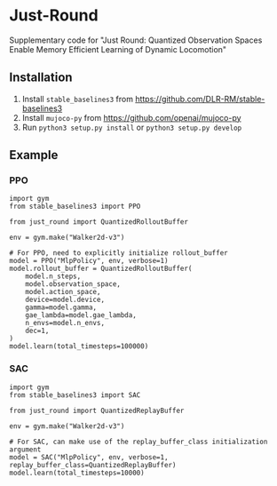 # Just-Round
Supplementary code for "Just Round: Quantized Observation Spaces Enable Memory Efficient Learning of Dynamic Locomotion"

## Installation
1. Install `stable_baselines3` from https://github.com/DLR-RM/stable-baselines3
2. Install `mujoco-py` from https://github.com/openai/mujoco-py
3. Run `python3 setup.py install` or `python3 setup.py develop`

## Example

### PPO
```python3
import gym
from stable_baselines3 import PPO

from just_round import QuantizedRolloutBuffer

env = gym.make("Walker2d-v3")

# For PPO, need to explicitly initialize rollout_buffer
model = PPO("MlpPolicy", env, verbose=1)
model.rollout_buffer = QuantizedRolloutBuffer(
    model.n_steps,
    model.observation_space,
    model.action_space,
    device=model.device,
    gamma=model.gamma,
    gae_lambda=model.gae_lambda,
    n_envs=model.n_envs,
    dec=1,
)
model.learn(total_timesteps=100000)
```

### SAC
```python3
import gym
from stable_baselines3 import SAC

from just_round import QuantizedReplayBuffer

env = gym.make("Walker2d-v3")

# For SAC, can make use of the replay_buffer_class initialization argument
model = SAC("MlpPolicy", env, verbose=1, replay_buffer_class=QuantizedReplayBuffer)
model.learn(total_timesteps=10000)
```
